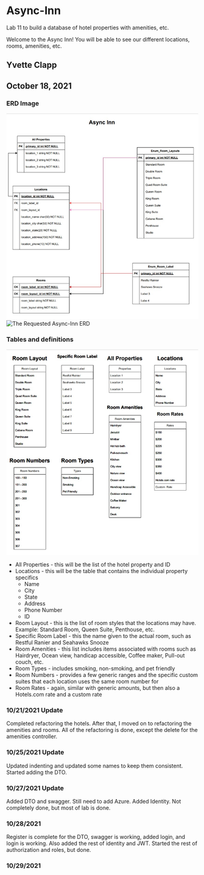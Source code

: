 # Async-Inn
Lab 11 to build a database of hotel properties with amenities, etc.

Welcome to the Async Inn!  You will be able to see our different locations, rooms, amenities, etc.

##  Yvette Clapp
##  October 18, 2021

###  ERD Image
![My draft Async-Inn ERD](images/asyncERD.jpg)
![The Requested Async-Inn ERD](images/async-inn-erd.jpg)

###  Tables and definitions
![Async-Inn Tables Example](images/asyncTables.jpg)
-  All  Properties - this will be the list of the hotel property and ID
-  Locations - this will be the table that contains the individual property specifics
    -  Name
    -  City
    -  State
    -  Address
    -  Phone Number
    -  ID
-  Room Layout - this is the list of room styles that the locations may have.  Example:  Standard Room, Queen Suite, Penthouse, etc.
-  Specific Room Label - this the name given to the actual room, such as Restful Ranier and Seahawks Snooze
-  Room Amenities - this list includes items associated with rooms such as Hairdryer, Ocean view, handicap accessible, Coffee maker, Pull-out couch, etc.
-  Room Types - includes smoking, non-smoking, and pet friendly
-  Room Numbers - provides a few generic ranges and the specific custom suites that each location uses the same room number for
-  Room Rates - again, similar with generic amounts, but then also a Hotels.com rate and a custom rate


### 10/21/2021 Update
Completed refactoring the hotels.  After that, I moved on to refactoring the amenities and rooms.  All of the refactoring is done, except the delete for the amenities controller.

### 10/25/2021 Update
Updated indenting and updated some names to keep them consistent.  Started adding the DTO.

### 10/27/2021 Update
Added DTO and swagger.  Still need to add Azure.
Added Identity.  Not completely done, but most of lab is done.

### 10/28/2021
Register is complete for the DTO, swagger is working, added login, and login is working.  Also added the rest of identity and JWT.  Started the rest of authorization and roles, but done.

### 10/29/2021



